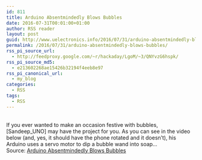 ```yaml
---
id: 811
title: Arduino Absentmindedly Blows Bubbles
date: 2016-07-31T00:01:00+01:00
author: RSS reader
layout: post
guid: http://www.uelectronics.info/2016/07/31/arduino-absentmindedly-blows-bubbles/
permalink: /2016/07/31/arduino-absentmindedly-blows-bubbles/
rss_pi_source_url:
  - http://feedproxy.google.com/~r/hackaday/LgoM/~3/QNYvzG6hspk/
rss_pi_source_md5:
  - e213602268ae15426b32194f4eeb8e97
rss_pi_canonical_url:
  - my_blog
categories:
  - RSS
tags:
  - RSS
---
```

&#013;  
If you ever wanted to make an occasion festive with bubbles, [Sandeep_UNO] may have the project for you. As you can see in the video below (and, yes, it should have the phone rotated and it doesn’t), his Arduino uses a servo motor to dip a bubble wand into soap…&#013;  
Source: <a href="http://feedproxy.google.com/~r/hackaday/LgoM/~3/QNYvzG6hspk/" target="_blank">Arduino Absentmindedly Blows Bubbles</a>